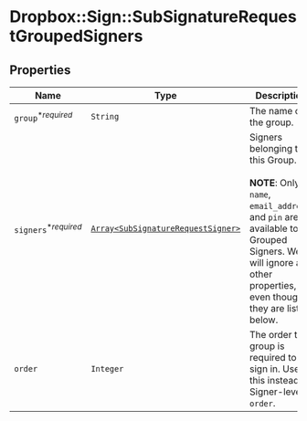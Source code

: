 # Dropbox::Sign::SubSignatureRequestGroupedSigners



## Properties

| Name | Type | Description | Notes |
| ---- | ---- | ----------- | ----- |
| `group`<sup>*_required_</sup> | ```String``` |  The name of the group.  |  |
| `signers`<sup>*_required_</sup> | [```Array<SubSignatureRequestSigner>```](SubSignatureRequestSigner.md) |  Signers belonging to this Group.<br><br>**NOTE**: Only `name`, `email_address`, and `pin` are available to Grouped Signers. We will ignore all other properties, even though they are listed below.  |  |
| `order` | ```Integer``` |  The order the group is required to sign in. Use this instead of Signer-level `order`.  |  |

